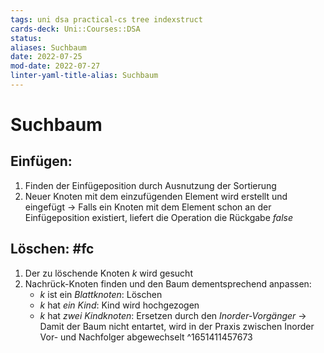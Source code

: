 ```yaml
---
tags: uni dsa practical-cs tree indexstruct 
cards-deck: Uni::Courses::DSA
status: 
aliases: Suchbaum
date: 2022-07-25
mod-date: 2022-07-27
linter-yaml-title-alias: Suchbaum
---
```


# Suchbaum

## Einfügen:
1. Finden der Einfügeposition durch Ausnutzung der Sortierung
2. Neuer Knoten mit dem einzufügenden Element wird erstellt und eingefügt
	 -> Falls ein Knoten mit dem Element schon an der Einfügeposition existiert, liefert die Operation die Rückgabe *false*

## Löschen: #fc
1. Der zu löschende Knoten $k$ wird gesucht
2. Nachrück-Knoten finden und den Baum dementsprechend anpassen:
	- $k$ ist ein *Blattknoten*: Löschen
	- $k$ hat *ein Kind*: Kind wird hochgezogen
	- $k$ hat *zwei Kindknoten*: Ersetzen durch den *Inorder-Vorgänger*
		-> Damit der Baum nicht entartet, wird in der Praxis zwischen Inorder Vor- und Nachfolger abgewechselt
^1651411457673
